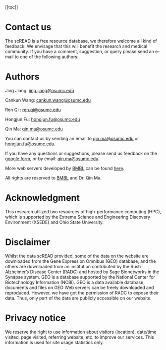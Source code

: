 [[toc]]

# Contact us

The scREAD is a free resource database, we therefore welcome all kind of feedback. We envisage that this will benefit the research and medical community. If you have a comment, suggestion, or query please send an e-mail to one of the following authors:

# Authors

Jing Jiang: jing.jiang@osumc.edu

Cankun Wang: cankun.wang@osumc.edu

Ren Qi : ren.qi@osumc.edu

Hongjun Fu: hongjun.fu@osumc.edu

Qin Ma: qin.ma@osumc.edu

You can contact us by sending an email to [qin.ma@osumc.edu](qin.ma@osumc.edu) or [hongjun.fu@osumc.edu](hongjun.fu@osumc.edu).

If you have any questions or suggestions, please send us feedback on the [google form](https://docs.google.com/forms/d/e/1FAIpQLSereTkpOfJ4LJLe9Ke5dZq78SnX3D7qXjQWY0ofDut0kIfDPg/viewform), or by email: [qin.ma@osumc.edu](qin.ma@osumc.edu).

More web servers developed by [BMBL](https://u.osu.edu/bmbl/) can be found [here](https://u.osu.edu/bmbl/highlights/webservers/).

All rights are reserved to [BMBL](https://u.osu.edu/bmbl/) and Dr. Qin Ma.

# Acknowledgment

This research utilized two resources of high-performance computing (HPC), which is supported by the Extreme Science and Engineering Discovery Environment (XSEDE) and Ohio State University.

# Disclaimer

Whilst the data scREAD provided, some of the data on the website are downloaded from the Gene Expression Omnibus (GEO) database, and the others are downloaded from an institution contributed by the Rush Alzheimer’s Disease Center (RADC) and hosted by Sage Bionetworks in the Synapse system. GEO is a database supported by the National Center for Biotechnology Information (NCBI). GEO is a data available database, documents and files on GEO Web servers can be freely downloaded and reproduced. However, we have got the permission of RADC to expose their data. Thus, only part of the data are publicly accessible on our website.

# Privacy notice

We reserve the right to use information about visitors (location), date/time visited, page visited, referring website, etc. to improve our services. This information is used for site usage statistics only.

